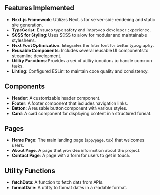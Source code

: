 ## Features Implemented

- **Next.js Framework**: Utilizes Next.js for server-side rendering and static site generation.
- **TypeScript**: Ensures type safety and improves developer experience.
- **SCSS for Styling**: Uses SCSS to allow for modular and maintainable stylesheets.
- **Next Font Optimization**: Integrates the Inter font for better typography.
- **Reusable Components**: Includes several reusable UI components to streamline development.
- **Utility Functions**: Provides a set of utility functions to handle common tasks.
- **Linting**: Configured ESLint to maintain code quality and consistency.

## Components

- **Header**: A customizable header component.
- **Footer**: A footer component that includes navigation links.
- **Button**: A reusable button component with various styles.
- **Card**: A card component for displaying content in a structured format.

## Pages

- **Home Page**: The main landing page (`app/page.tsx`) that welcomes users.
- **About Page**: A page that provides information about the project.
- **Contact Page**: A page with a form for users to get in touch.

## Utility Functions

- **fetchData**: A function to fetch data from APIs.
- **formatDate**: A utility to format dates in a readable format.

